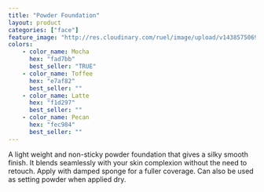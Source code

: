 ```yaml
---
title: "Powder Foundation"
layout: product
categories: ["face"]
feature_image: "http://res.cloudinary.com/ruel/image/upload/v1438575069/fs/Powder_Foundation_PB186320.jpg"
colors:
    - color_name: Mocha
      hex: "fad7bb"
      best_seller: "TRUE"
    - color_name: Toffee
      hex: "e7af82"
      best_seller: ""
    - color_name: Latte
      hex: "f1d297"
      best_seller: ""
    - color_name: Pecan
      hex: "fec984"
      best_seller: ""
---
```

A light weight and non-sticky powder foundation that gives a silky smooth finish. It blends seamlessly with your skin complexion without the need to retouch. Apply with damped sponge for a fuller coverage. Can also be used as setting powder when applied dry.